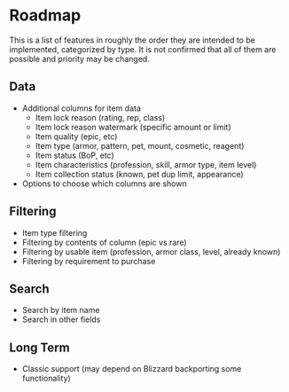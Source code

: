 # Roadmap

This is a list of features in roughly the order they are intended to be implemented, categorized by type.  It is not confirmed that all of them are possible and priority may be changed.

## Data

* Additional columns for item data
  * Item lock reason (rating, rep, class)
  * Item lock reason watermark (specific amount or limit)
  * Item quality (epic, etc)
  * Item type (armor, pattern, pet, mount, cosmetic, reagent)
  * Item status (BoP, etc)
  * Item characteristics (profession, skill, armor type, item level)
  * Item collection status (known, pet dup limit, appearance)
* Options to choose which columns are shown

## Filtering

* Item type filtering
* Filtering by contents of column (epic vs rare)
* Filtering by usable item (profession, armor class, level, already known)
* Filtering by requirement to purchase

## Search

* Search by item name
* Search in other fields

## Long Term

* Classic support (may depend on Blizzard backporting some functionality)
